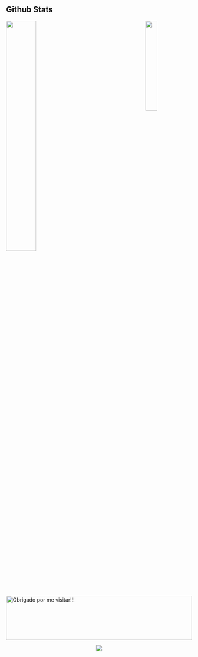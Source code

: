 <h2> Github Stats </h2> 
<a href="https://github.com/JoseBrittoo/github-readme-stats">
 <img align="left" width="40%" src="https://github-readme-stats.vercel.app/api/top-langs/?username=joseBrittoo&layout=compact&theme=tokyonight"/>
 <img align="right" width="25%" src="https://github.com/JoseBrittoo/JoseBrittoo/assets/95869529/a590331a-f560-4e30-8846-9e72f0ec26fd"/>
</a>
<br/>
<img height="120" alt="Obrigado por me visitar!!!" width="100%" src="https://raw.githubusercontent.com/BrunnerLivio/brunnerlivio/master/images/marquee.svg" />
<p align="center">
  <img src="https://capsule-render.vercel.app/api?type=waving&color=gradient&height=70&section=footer&width=200"/>
</p>

